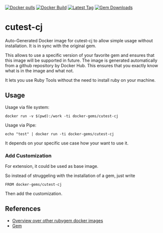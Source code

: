 [![Docker pulls](https://img.shields.io/docker/pulls/rubygem/cutest-cj.svg)](https://hub.docker.com/r/rubygem/cutest-cj/)
[![Docker Build](https://img.shields.io/docker/automated/rubygem/cutest-cj.svg)](https://hub.docker.com/r/rubygem/cutest-cj/)
[![Latest Tag](https://img.shields.io/github/tag/docker-rubygem/cutest-cj.svg)](https://hub.docker.com/r/rubygem/cutest-cj/)
[![Gem Downloads](https://img.shields.io/gem/dt/cutest-cj.svg)](https://rubygems.org/gems/cutest-cj/)
# cutest-cj

Auto-Generated Docker image for cutest-cj to allow simple usage without installation.
It is in sync with the original gem.

This allows to use a specific version of your favorite gem and ensures that this image will be supported in future.
The image is generated automatically from a github repository by Docker Hub.
This ensures that you exactly know what is in the image and what not.

It lets you use Ruby Tools without the need to install ruby on your machine.

## Usage

Usage via file system:

`docker run -v $(pwd):/work -ti docker-gems/cutest-cj`

Usage via Pipe:

`echo "test" | docker run -ti docker-gems/cutest-cj`

It depends on your specific use case how your want to use it.

### Add Customization

For extension, it could be used as base image.

So instead of struggeling with the installation of a gem, just write

`FROM docker-gems/cutest-cj`

Then add the customization.

## References

 - [Overview over other rubygem docker images](https://github.com/thinkbot/docker-rubygem)
 - [Gem](https://rubygems.org/gems/cutest-cj/)
